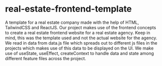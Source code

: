 # real-estate-frontend-template

A template for a real estate company made with the help of HTML, TailwindCSS and ReactJS. Our project makes use of the frontend concepts to create a real estate frontend website for a real estate agency. Keep in mind, this was the template used and not the actual website for the agency. We read in data from data.js file which spreads out to different js files in the projects which makes use of this data to be displayed on the UI. We make use of useState, useEffect, createContext to handle data and state among different feature files across the project. 
